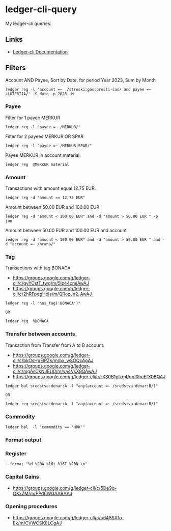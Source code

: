 # ledger-cli-query
My ledger-cli queries.

## Links

- [Ledger-cli Documentation](https://ledger-cli.org/doc/ledger3.html)

## Filters

Account AND Payee, Sort by Date, for period Year 2023, Sum by Month
```
ledger reg -l 'account =~  /stroski:gos:prosti-čas/ and payee =~ /LOTERIJA/' -S date -p 2023 -M
```

### Payee

Filter for 1 payee MERKUR
```
ledger reg -l "payee =~ /MERKUR/" 
```

Filter for 2 payees MERKUR OR SPAR
```
ledger reg -l "payee =~ /MERKUR|SPAR/" 
```

Payee MERKUR in account material.
```
ledger reg  @MERKUR material
```

### Amount

Transactions with amount equal 12.75 EUR.
```
ledger reg -d "amount == 12.75 EUR"
```

Amount between 50.00 EUR and 100.00 EUR.
```
ledger reg -d "amount < 100.00 EUR" and -d "amount > 50.00 EUR " -p jun
```

Amount between 50.00 EUR and 100.00 EUR and account
```
ledger reg -d "amount < 100.00 EUR" and -d "amount > 50.00 EUR " and -d "account =~ /hrana/" 
```

### Tag

Transactions with tag BONACA

- https://groups.google.com/g/ledger-cli/c/gyYCstT_twg/m/5lz44cmjAwAJ
- https://groups.google.com/g/ledger-cli/c/2hRFpqgHoIs/m/QRozJn2_AwAJ

```
ledger reg -l "has_tag('BONACA')"

OR

ledger reg  %BONACA
```

### Transfer between accounts.

Transaction from Transfer from A to B account.

- https://groups.google.com/g/ledger-cli/c/bkOsHgElPZk/m/bx_w8OQcAgAJ
- https://groups.google.com/g/ledger-cli/c/mgAsCkNJEU0/m/va4VsX9QAwAJ
- https://groups.google.com/g/ledger-cli/c/rXS0B1plkg4/m/l0huEfX0BQAJ

```
ledger bal sredstva:denar:A -l "any(account =~ /sredstva:denar:B/)"

OR 

ledger reg sredstva:denar:A -l "any(account =~ /sredstva:denar:B/)"
```

### Commodity

```
ledger bal  -l "commodity == 'HRK'"
```

### Format output

### Register

```
--format "%d %20A %16t %16T %20N \n"
```

### Capital Gains

- https://groups.google.com/g/ledger-cli/c/5De9q-QXxZM/m/PPd6WGAABAAJ

### Opening procedures

- https://groups.google.com/g/ledger-cli/c/u648SA1o-Ek/m/CVWCSK8LCgAJ

